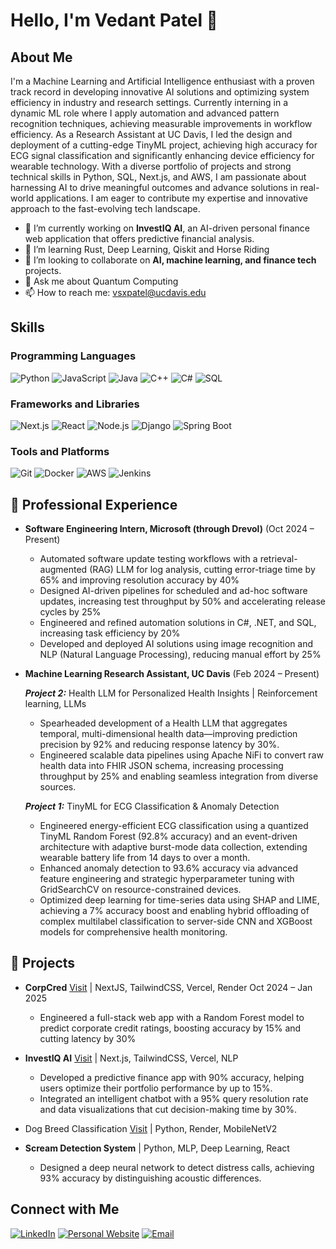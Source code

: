 # Hello, I'm Vedant Patel 👋

## About Me

I'm a Machine Learning and Artificial Intelligence enthusiast with a proven track record in developing innovative AI solutions and optimizing system efficiency in industry and research settings. Currently interning in a dynamic ML role where I apply automation and advanced pattern recognition techniques, achieving measurable improvements in workflow efficiency. As a Research Assistant at UC Davis, I led the design and deployment of a cutting-edge TinyML project, achieving high accuracy for ECG signal classification and significantly enhancing device efficiency for wearable technology. With a diverse portfolio of projects and strong technical skills in Python, SQL, Next.js, and AWS, I am passionate about harnessing AI to drive meaningful outcomes and advance solutions in real-world applications. I am eager to contribute my expertise and innovative approach to the fast-evolving tech landscape.

- 🔭 I’m currently working on **InvestIQ AI**, an AI-driven personal finance web application that offers predictive financial analysis.
- 🌱 I’m learning Rust, Deep Learning, Qiskit and Horse Riding
- 👯 I’m looking to collaborate on **AI, machine learning, and finance tech** projects.
- 💬 Ask me about Quantum Computing
- 📫 How to reach me: [vsxpatel@ucdavis.edu](mailto:vsxpatel@ucdavis.edu)
<!--  - ⚡ Fun fact: [An Interesting Fact About You] -->

## Skills

### Programming Languages

![Python](https://img.shields.io/badge/Python-3776AB?style=for-the-badge&logo=python&logoColor=white)
![JavaScript](https://img.shields.io/badge/JavaScript-F7DF1E?style=for-the-badge&logo=javascript&logoColor=black)
![Java](https://img.shields.io/badge/Java-007396?style=for-the-badge&logo=java&logoColor=white)
![C++](https://img.shields.io/badge/C++-00599C?style=for-the-badge&logo=c%2B%2B&logoColor=white)
![C#](https://img.shields.io/badge/C%23-239120?style=for-the-badge&logo=c-sharp&logoColor=white)
![SQL](https://img.shields.io/badge/SQL-4479A1?style=for-the-badge&logo=postgresql&logoColor=white)

### Frameworks and Libraries

![Next.js](https://img.shields.io/badge/Next.js-000000?style=for-the-badge&logo=next.js&logoColor=white)
![React](https://img.shields.io/badge/React-20232A?style=for-the-badge&logo=react&logoColor=61DAFB)
![Node.js](https://img.shields.io/badge/Node.js-339933?style=for-the-badge&logo=nodedotjs&logoColor=white)
![Django](https://img.shields.io/badge/Django-092E20?style=for-the-badge&logo=django&logoColor=white)
![Spring Boot](https://img.shields.io/badge/Spring%20Boot-6DB33F?style=for-the-badge&logo=springboot&logoColor=white)

### Tools and Platforms

![Git](https://img.shields.io/badge/Git-F05032?style=for-the-badge&logo=git&logoColor=white)
![Docker](https://img.shields.io/badge/Docker-2496ED?style=for-the-badge&logo=docker&logoColor=white)
![AWS](https://img.shields.io/badge/AWS-232F3E?style=for-the-badge&logo=amazonaws&logoColor=white)
![Jenkins](https://img.shields.io/badge/Jenkins-D24939?style=for-the-badge&logo=jenkins&logoColor=white)

## 💼 Professional Experience

- **Software Engineering Intern, Microsoft (through Drevol)** (Oct 2024 – Present)
  - Automated software update testing workflows with a retrieval-augmented (RAG) LLM for log analysis, cutting error-triage time by 65% and improving resolution accuracy by 40%
  - Designed AI-driven pipelines for scheduled and ad-hoc software updates, increasing test throughput by 50% and accelerating release cycles by 25%
  - Engineered and refined automation solutions in C#, .NET, and SQL, increasing task efficiency by 20%
  - Developed and deployed AI solutions using image recognition and NLP (Natural Language Processing), reducing manual effort by 25%

- **Machine Learning Research Assistant, UC Davis** (Feb 2024 – Present)

  ***Project 2:*** Health LLM for Personalized Health Insights | Reinforcement learning, LLMs
  - Spearheaded development of a Health LLM that aggregates temporal, multi-dimensional health data—improving prediction precision by 92% and reducing response latency by 30%.
  - Engineered scalable data pipelines using Apache NiFi to convert raw health data into FHIR JSON schema, increasing processing throughput by 25% and enabling seamless integration from diverse sources.
  
  ***Project 1:*** TinyML for ECG Classification & Anomaly Detection
  - Engineered energy-efficient ECG classification using a quantized TinyML Random Forest (92.8% accuracy) and an event-driven architecture with adaptive burst-mode data collection, extending wearable battery life from 14 days to over a month.
  - Enhanced anomaly detection to 93.6% accuracy via advanced feature engineering and strategic hyperparameter tuning with GridSearchCV on resource-constrained devices.
  - Optimized deep learning for time-series data using SHAP and LIME, achieving a 7% accuracy boost and enabling hybrid offloading of complex multilabel classification to server-side CNN and XGBoost models for comprehensive health monitoring.

## 🚀 Projects

- **CorpCred** [Visit](https://corpcred.vercel.app) | NextJS, TailwindCSS, Vercel, Render Oct 2024 – Jan 2025
  - Engineered a full-stack web app with a Random Forest model to predict corporate credit ratings, boosting accuracy by 15% and cutting latency by 30%

- **InvestIQ AI** [Visit](https://investiqai.vercel.app) | Next.js, TailwindCSS, Vercel, NLP
  - Developed a predictive finance app with 90% accuracy, helping users optimize their portfolio performance by up to 15%.
  - Integrated an intelligent chatbot with a 95% query resolution rate and data visualizations that cut decision-making time by 30%.

- Dog Breed Classification [Visit](ecs170.onrender.com) | Python, Render, MobileNetV2

- **Scream Detection System** | Python, MLP, Deep Learning, React
  - Designed a deep neural network to detect distress calls, achieving 93% accuracy by distinguishing acoustic differences.

## Connect with Me

[![LinkedIn](https://img.shields.io/badge/LinkedIn-0077B5?style=for-the-badge&logo=linkedin&logoColor=white)](https://www.linkedin.com/in/Vedant1033)
[![Personal Website](https://img.shields.io/badge/Website-000000?style=flat&logo=About.me&logoColor=white)](https://vedantpatel.vercel.app)
[![Email](https://img.shields.io/badge/Email-D14836?style=for-the-badge&logo=gmail&logoColor=white)](mailto:vsxpatel@ucdavis.edu)

<!---
Programmer7129/Programmer7129 is a ✨ special ✨ repository because its `README.md` (this file) appears on your GitHub profile.
You can click the Preview link to take a look at your changes.
--->

